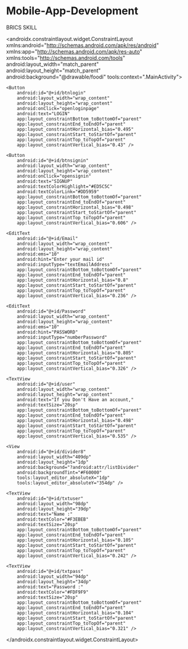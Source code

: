 # Mobile-App-Development
BRICS SKILL
<?xml version="1.0" encoding="utf-8"?>
<androidx.constraintlayout.widget.ConstraintLayout xmlns:android="http://schemas.android.com/apk/res/android"
    xmlns:app="http://schemas.android.com/apk/res-auto"
    xmlns:tools="http://schemas.android.com/tools"
    android:layout_width="match_parent"
    android:layout_height="match_parent"
    android:background="@drawable/foodi"
    tools:context=".MainActivity">


    <Button
        android:id="@+id/btnlogin"
        android:layout_width="wrap_content"
        android:layout_height="wrap_content"
        android:onClick="openloginpage"
        android:text="LOGIN"
        app:layout_constraintBottom_toBottomOf="parent"
        app:layout_constraintEnd_toEndOf="parent"
        app:layout_constraintHorizontal_bias="0.495"
        app:layout_constraintStart_toStartOf="parent"
        app:layout_constraintTop_toTopOf="parent"
        app:layout_constraintVertical_bias="0.43" />

    <Button
        android:id="@+id/btnsignin"
        android:layout_width="wrap_content"
        android:layout_height="wrap_content"
        android:onClick="opensignin"
        android:text="SIGNUP"
        android:textColorHighlight="#ED5C5C"
        android:textColorLink="#DD5959"
        app:layout_constraintBottom_toBottomOf="parent"
        app:layout_constraintEnd_toEndOf="parent"
        app:layout_constraintHorizontal_bias="0.498"
        app:layout_constraintStart_toStartOf="parent"
        app:layout_constraintTop_toTopOf="parent"
        app:layout_constraintVertical_bias="0.606" />

    <EditText
        android:id="@+id/Email"
        android:layout_width="wrap_content"
        android:layout_height="wrap_content"
        android:ems="10"
        android:hint="Enter your mail id"
        android:inputType="textEmailAddress"
        app:layout_constraintBottom_toBottomOf="parent"
        app:layout_constraintEnd_toEndOf="parent"
        app:layout_constraintHorizontal_bias="0.8"
        app:layout_constraintStart_toStartOf="parent"
        app:layout_constraintTop_toTopOf="parent"
        app:layout_constraintVertical_bias="0.236" />

    <EditText
        android:id="@+id/Password"
        android:layout_width="wrap_content"
        android:layout_height="wrap_content"
        android:ems="10"
        android:hint="PASSWORD"
        android:inputType="numberPassword"
        app:layout_constraintBottom_toBottomOf="parent"
        app:layout_constraintEnd_toEndOf="parent"
        app:layout_constraintHorizontal_bias="0.805"
        app:layout_constraintStart_toStartOf="parent"
        app:layout_constraintTop_toTopOf="parent"
        app:layout_constraintVertical_bias="0.326" />

    <TextView
        android:id="@+id/user"
        android:layout_width="wrap_content"
        android:layout_height="wrap_content"
        android:text="If you Don't Have an account,"
        android:textSize="20sp"
        app:layout_constraintBottom_toBottomOf="parent"
        app:layout_constraintEnd_toEndOf="parent"
        app:layout_constraintHorizontal_bias="0.498"
        app:layout_constraintStart_toStartOf="parent"
        app:layout_constraintTop_toTopOf="parent"
        app:layout_constraintVertical_bias="0.535" />

    <View
        android:id="@+id/divider8"
        android:layout_width="409dp"
        android:layout_height="1dp"
        android:background="?android:attr/listDivider"
        android:backgroundTint="#F60000"
        tools:layout_editor_absoluteX="1dp"
        tools:layout_editor_absoluteY="354dp" />

    <TextView
        android:id="@+id/txtuser"
        android:layout_width="98dp"
        android:layout_height="39dp"
        android:text="Name :"
        android:textColor="#F3EBEB"
        android:textSize="20sp"
        app:layout_constraintBottom_toBottomOf="parent"
        app:layout_constraintEnd_toEndOf="parent"
        app:layout_constraintHorizontal_bias="0.105"
        app:layout_constraintStart_toStartOf="parent"
        app:layout_constraintTop_toTopOf="parent"
        app:layout_constraintVertical_bias="0.242" />

    <TextView
        android:id="@+id/txtpass"
        android:layout_width="94dp"
        android:layout_height="34dp"
        android:text="Password :"
        android:textColor="#FDF9F9"
        android:textSize="20sp"
        app:layout_constraintBottom_toBottomOf="parent"
        app:layout_constraintEnd_toEndOf="parent"
        app:layout_constraintHorizontal_bias="0.104"
        app:layout_constraintStart_toStartOf="parent"
        app:layout_constraintTop_toTopOf="parent"
        app:layout_constraintVertical_bias="0.321" />

</androidx.constraintlayout.widget.ConstraintLayout>
